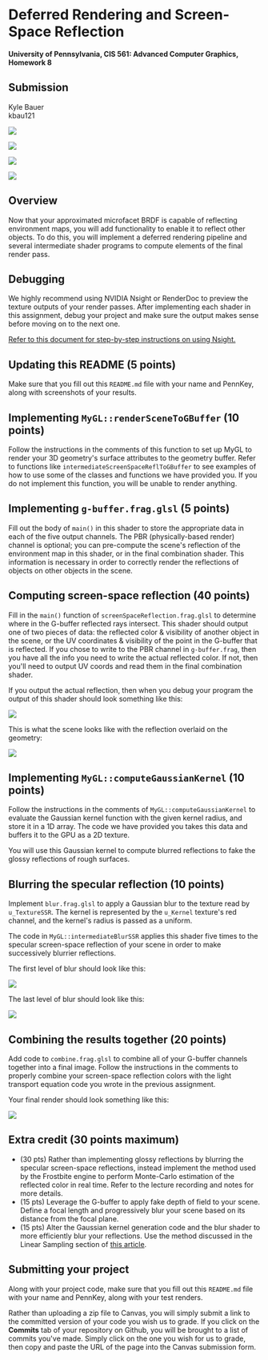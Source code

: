 Deferred Rendering and Screen-Space Reflection
======================

**University of Pennsylvania, CIS 561: Advanced Computer Graphics, Homework 8**

Submission
------------
Kyle Bauer<br>kbau121

![](output/specular_refl.png)

![](output/gloss1.png)

![](output/gloss4.png)

![](output/final.png)

Overview
------------
Now that your approximated microfacet BRDF is capable of reflecting
environment maps, you will add functionality to enable it to reflect
other objects. To do this, you will implement a deferred rendering
pipeline and several intermediate shader programs to compute elements
of the final render pass.

Debugging
--------
We highly recommend using NVIDIA Nsight or RenderDoc to preview
the texture outputs of your render passes. After implementing each
shader in this assignment, debug your project and make sure the
output makes sense before moving on to the next one.

[Refer to this document for step-by-step instructions on using Nsight.](https://docs.google.com/document/d/1oKyaog4z1ctjMIsvNv2L3Eu3lOgz860A_PQdfIr8goA/edit)


Updating this README (5 points)
-------------
Make sure that you fill out this `README.md` file with your name and PennKey,
along with screenshots of your results.

Implementing `MyGL::renderSceneToGBuffer` (10 points)
------------
Follow the instructions in the comments of this function to set up
MyGL to render your 3D geometry's surface attributes to the geometry buffer. Refer to functions like `intermediateScreenSpaceReflToGBuffer` to see examples of how to use some of the classes and functions we have provided you. If you do not implement this function, you will be unable to render anything.

Implementing `g-buffer.frag.glsl` (5 points)
------------------
Fill out the body of `main()` in this shader to store the appropriate
data in each of the five output channels. The PBR (physically-based
  render) channel is optional; you can pre-compute the scene's
  reflection of the environment map in this shader, or in the
  final combination shader. This information is necessary in order
  to correctly render the reflections of objects on other objects
  in the scene.

Computing screen-space reflection (40 points)
----------
Fill in the `main()` function of `screenSpaceReflection.frag.glsl`
to determine where in the G-buffer reflected rays intersect. This
shader should output one of two pieces of data: the reflected color & visibility of another object in the scene, or the UV coordinates & visibility of the point in the G-buffer that is reflected. If you chose to write to the PBR channel in `g-buffer.frag`, then you have all the info you need to write the actual reflected color. If not, then you'll
need to output UV coords and read them in the final combination shader.

If you output the actual reflection, then when you debug your program the output of this shader should look something like this:

![](only_refl.PNG)

This is what the scene looks like with the reflection overlaid on the geometry:

![](specular_refl.PNG)


Implementing `MyGL::computeGaussianKernel` (10 points)
--------------
Follow the instructions in the comments of `MyGL::computeGaussianKernel`
to evaluate the Gaussian kernel function with the given kernel radius,
and store it in a 1D array. The code we have provided you takes this
data and buffers it to the GPU as a 2D texture.

You will use this Gaussian kernel to compute blurred reflections to
fake the glossy reflections of rough surfaces.

Blurring the specular reflection (10 points)
------------
Implement `blur.frag.glsl` to apply a Gaussian blur to the texture
read by `u_TextureSSR`. The kernel is represented by the `u_Kernel`
texture's red channel, and the kernel's radius is passed as a uniform.

The code in `MyGL::intermediateBlurSSR` applies this shader five times
to the specular screen-space reflection of your scene in order to make
successively blurrier reflections.

The first level of blur should look like this:

![](gloss1.png)

The last level of blur should look like this:

![](gloss4.png)

Combining the results together (20 points)
-------
Add code to `combine.frag.glsl` to combine all of your G-buffer
channels together into a final image. Follow the instructions in the comments to properly combine your screen-space reflection colors with the light transport equation code you wrote in the previous assignment.

Your final render should look something like this:

![](final.png)


Extra credit (30 points maximum)
-----------
- (30 pts) Rather than implementing glossy reflections by blurring the specular screen-space reflections, instead implement the method used by the Frostbite engine to perform Monte-Carlo estimation of the reflected color in real time. Refer to the lecture recording and notes for more details.
- (15 pts) Leverage the G-buffer to apply fake depth of field to your scene. Define a focal length and progressively blur your scene based on its distance from the focal plane.
- (15 pts) Alter the Gaussian kernel generation code and the blur shader to more efficiently blur your reflections. Use the method discussed in the Linear Sampling section of [this article](https://www.rastergrid.com/blog/2010/09/efficient-gaussian-blur-with-linear-sampling/).

Submitting your project
--------------
Along with your project code, make sure that you fill out this `README.md` file
with your name and PennKey, along with your test renders.

Rather than uploading a zip file to Canvas, you will simply submit a link to
the committed version of your code you wish us to grade. If you click on the
__Commits__ tab of your repository on Github, you will be brought to a list of
commits you've made. Simply click on the one you wish for us to grade, then copy
and paste the URL of the page into the Canvas submission form.
